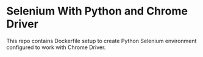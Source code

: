 # Selenium With Python and Chrome Driver

This repo contains Dockerfile setup to create Python Selenium environment configured to work with Chrome Driver.
